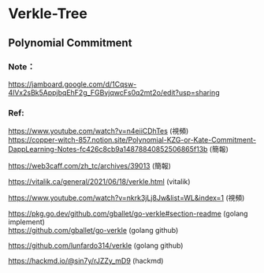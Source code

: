 # Verkle-Tree
## Polynomial Commitment
### Note：
https://jamboard.google.com/d/1Cqsw-4lVx2sBk5AppjbqEhF2g_FGBvjqwcFs0q2mt2o/edit?usp=sharing
### Ref:
https://www.youtube.com/watch?v=n4eiiCDhTes (視頻)\
https://copper-witch-857.notion.site/Polynomial-KZG-or-Kate-Commitment-DappLearning-Notes-fc426c8cb9a14878840852506865f13b (簡報)

https://web3caff.com/zh_tc/archives/39013 (簡報)

https://vitalik.ca/general/2021/06/18/verkle.html (vitalik)

https://www.youtube.com/watch?v=nkrk3jLj8Jw&list=WL&index=1 (視頻)

https://pkg.go.dev/github.com/gballet/go-verkle#section-readme (golang implement)\
https://github.com/gballet/go-verkle (golang github)

https://github.com/lunfardo314/verkle (golang github)

https://hackmd.io/@sin7y/rJZZy_mD9 (hackmd)
